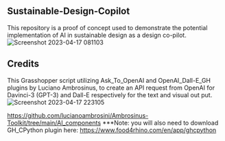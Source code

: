 ## Sustainable-Design-Copilot

This repository is a proof of concept used to demonstrate the potential implementation of AI in sustainable design as a design co-pilot. <br />
![Screenshot 2023-04-17 081103](https://user-images.githubusercontent.com/114206649/232655185-6928c044-473e-4ffb-b709-a500ecc32398.jpg)


## Credits 
This Grasshopper script utilizing Ask_To_OpenAI and OpenAI_Dall-E_GH plugins by Luciano Ambrosinus, to create an API request from OpenAI for Davinci-3 (GPT-3) and Dall-E respectively for the text and visual out put. <br />
![Screenshot 2023-04-17 223105](https://user-images.githubusercontent.com/114206649/232655141-4a9985ad-023d-4d91-abe8-46008dcf399f.jpg)

https://github.com/lucianoambrosini/Ambrosinus-Toolkit/tree/main/AI_components
***Note: you will also need to download GH_CPython plugin here: https://www.food4rhino.com/en/app/ghcpython

